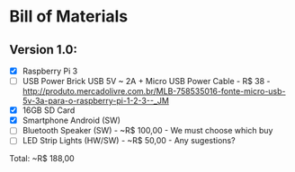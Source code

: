 # Bill of Materials

## Version 1.0:
  - [x] Raspberry Pi 3
  - [ ] USB Power Brick USB 5V ~ 2A + Micro USB Power Cable - R$ 38 - http://produto.mercadolivre.com.br/MLB-758535016-fonte-micro-usb-5v-3a-para-o-raspberry-pi-1-2-3--_JM
  - [x] 16GB SD Card
  - [x] Smartphone Android (SW)
  - [ ] Bluetooth Speaker (SW) - ~R$ 100,00 - We must choose which buy
  - [ ] LED Strip Lights (HW/SW) - ~R$ 50,00 - Any sugestions?

Total: ~R$ 188,00
